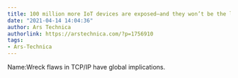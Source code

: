 ```yaml
---
title: 100 million more IoT devices are exposed—and they won’t be the last
date: "2021-04-14 14:04:36"
author: Ars Technica
authorlink: https://arstechnica.com/?p=1756910
tags:
- Ars-Technica
---
```

Name:Wreck flaws in TCP/IP have global implications.